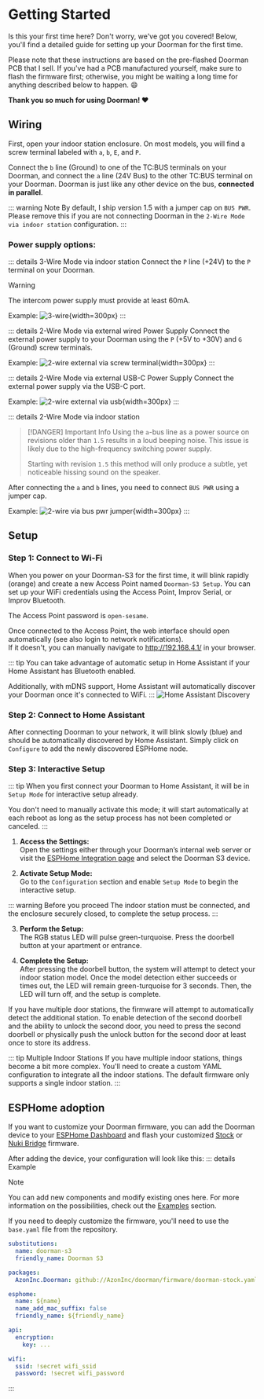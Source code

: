 # Getting Started

Is this your first time here? Don't worry, we've got you covered!
Below, you'll find a detailed guide for setting up your Doorman for the first time.

Please note that these instructions are based on the pre-flashed Doorman PCB that I sell. If you've had a PCB manufactured yourself, make sure to flash the firmware first; otherwise, you might be waiting a long time for anything described below to happen. 😄

**Thank you so much for using Doorman! ❤️**

## Wiring
First, open your indoor station enclosure. On most models, you will find a screw terminal labeled with `a`, `b`, `E`, and `P`.

Connect the `b` line (Ground) to one of the TC:BUS terminals on your Doorman, and connect the `a` line (24V Bus) to the other TC:BUS terminal on your Doorman. Doorman is just like any other device on the bus, **connected in parallel**.

::: warning Note
By default, I ship version 1.5 with a jumper cap on `BUS PWR`. Please remove this if you are not connecting Doorman in the `2-Wire Mode via indoor station` configuration.
:::

### Power supply options:
::: details 3-Wire Mode via indoor station <Badge type="tip" text="Recommended" />
Connect the `P` line (+24V) to the `P` terminal on your Doorman.

> [!WARNING]
> The intercom power supply must provide at least 60mA.

Example:
![3-wire](./images/3wire.png){width=300px}
:::

::: details 2-Wire Mode via external wired Power Supply
Connect the external power supply to your Doorman using the `P` (+5V to +30V) and `G` (Ground) screw terminals.

Example:
![2-wire external via screw terminal](./images/2wire_power_screwterminal.png){width=300px}
:::

::: details 2-Wire Mode via external USB-C Power Supply
Connect the external power supply via the USB-C port.

Example:
![2-wire external via usb](./images/2wire_power_usb_c.png){width=300px}
:::

::: details 2-Wire Mode via indoor station <Badge type="danger" text="Hardware revision 1.5 and later" />
> [!DANGER] Important Info
> Using the `a`-bus line as a power source on revisions older than `1.5` results in a loud beeping noise. This issue is likely due to the high-frequency switching power supply.
>
> Starting with revision `1.5` this method will only produce a subtle, yet noticeable hissing sound on the speaker.

After connecting the `a` and `b` lines, you need to connect `BUS PWR` using a jumper cap.

Example:
![2-wire via bus pwr jumper](./images/2wire_intercom.png){width=300px}
:::


## Setup

### Step 1: Connect to Wi-Fi
When you power on your Doorman-S3 for the first time, it will blink rapidly (orange) and create a new Access Point named `Doorman-S3 Setup`. You can set up your WiFi credentials using the Access Point, Improv Serial, or Improv Bluetooth.

The Access Point password is `open-sesame`.

Once connected to the Access Point, the web interface should open automatically (see also login to network notifications).\
If it doesn't, you can manually navigate to http://192.168.4.1/ in your browser.

::: tip
You can take advantage of automatic setup in Home Assistant if your Home Assistant has Bluetooth enabled.

Additionally, with mDNS support, Home Assistant will automatically discover your Doorman once it's connected to WiFi.
:::
![Home Assistant Discovery](./images/discovery.png)

### Step 2: Connect to Home Assistant
After connecting Doorman to your network, it will blink slowly (blue) and should be automatically discovered by Home Assistant. Simply click on `Configure` to add the newly discovered ESPHome node.

### Step 3: Interactive Setup
::: tip
When you first connect your Doorman to Home Assistant, it will be in `Setup Mode` for interactive setup already.

You don't need to manually activate this mode; it will start automatically at each reboot as long as the setup process has not been completed or canceled.
:::

1. **Access the Settings:**\
   Open the settings either through your Doorman’s internal web server or visit the [ESPHome Integration page](https://my.home-assistant.io/redirect/integration/?domain=esphome) and select the Doorman S3 device.

2. **Activate Setup Mode:**\
   Go to the `Configuration` section and enable `Setup Mode` to begin the interactive setup.

::: warning Before you proceed
The indoor station must be connected, and the enclosure securely closed, to complete the setup process.
:::

3. **Perform the Setup:**\
   The RGB status LED will pulse green-turquoise. Press the doorbell button at your apartment or entrance.

4. **Complete the Setup:**\
   After pressing the doorbell button, the system will attempt to detect your indoor station model. Once the model detection either succeeds or times out, the LED will remain green-turquoise for 3 seconds. Then, the LED will turn off, and the setup is complete.

If you have multiple door stations, the firmware will attempt to automatically detect the additional station.
To enable detection of the second doorbell and the ability to unlock the second door, you need to press the second doorbell or physically push the unlock button for the second door at least once to store its address.

::: tip Multiple Indoor Stations
If you have multiple indoor stations, things become a bit more complex. You'll need to create a custom YAML configuration to integrate all the indoor stations. The default firmware only supports a single indoor station.
:::

## ESPHome adoption

If you want to customize your Doorman firmware, you can add the Doorman device to your [ESPHome Dashboard](https://my.home-assistant.io/redirect/supervisor_ingress/?addon=5c53de3b_esphome) and flash your customized [Stock](firmware/stock-firmware.md) or [Nuki Bridge](firmware/nuki-bridge-firmware.md) firmware.

After adding the device, your configuration will look like this:
::: details Example
> [!NOTE]
> You can add new components and modify existing ones here. For more information on the possibilities, check out the [Examples](firmware/stock-firmware#examples) section.
>
> If you need to deeply customize the firmware, you'll need to use the `base.yaml` file from the repository.

```yaml
substitutions:
  name: doorman-s3
  friendly_name: Doorman S3

packages:
  AzonInc.Doorman: github://AzonInc/doorman/firmware/doorman-stock.yaml@master

esphome:
  name: ${name}
  name_add_mac_suffix: false
  friendly_name: ${friendly_name}

api:
  encryption:
    key: ...

wifi:
  ssid: !secret wifi_ssid
  password: !secret wifi_password
```
:::